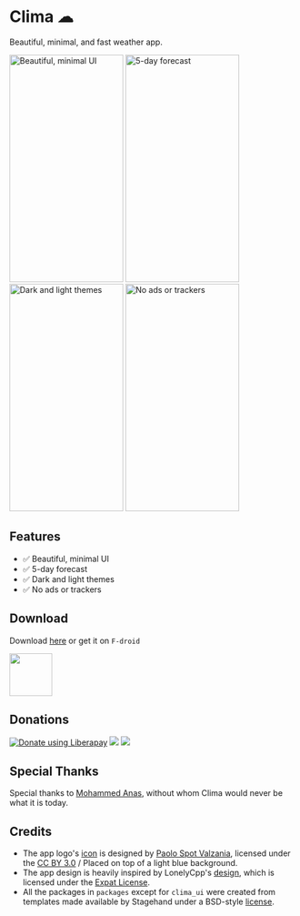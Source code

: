 # Clima ☁

Beautiful, minimal, and fast weather app.

<img src="./fastlane/metadata/android/en-US/images/phoneScreenshots/S01.png" alt="Beautiful, minimal UI" height="400" width="200"> <img src="./fastlane/metadata/android/en-US/images/phoneScreenshots/S02.png" alt="5-day forecast" height="400" width="200"> <img src="./fastlane/metadata/android/en-US/images/phoneScreenshots/S03.png" alt="Dark and light themes" height="400" width="200"> <img src="./fastlane/metadata/android/en-US/images/phoneScreenshots/S04.png" alt="No ads or trackers" height="400" width="200">

## Features

- :white_check_mark: Beautiful, minimal UI
- :white_check_mark: 5-day forecast
- :white_check_mark: Dark and light themes
- :white_check_mark: No ads or trackers

## Download

Download [here](https://github.com/PrestoSole/clima/releases) or get it on `F-droid`

<img src="https://fdroid.gitlab.io/artwork/badge/get-it-on.png" height="75">

## Donations

<noscript><a href="https://liberapay.com/lacerte/donate"> <img alt="Donate using Liberapay" src="https://liberapay.com/assets/widgets/donate.svg"></a> </noscript><img src="https://img.shields.io/liberapay/receives/lacerte.svg?logo=liberapay"> <img src="https://img.shields.io/liberapay/goal/lacerte.svg?logo=liberapay">

## Special Thanks

Special thanks to [Mohammed Anas](https://github.com/mhmdanas), without whom Clima would never be what it is today.

## Credits

* The app logo's [icon](https://www.iconfinder.com/iconsets/tiny-weather-1) is designed by [Paolo Spot Valzania](https://linktr.e/paolospotvalzania), licensed under the [CC BY 3.0](https://creativecommons.org/licenses/by/3.0/) / Placed on top of a light blue background.
* The app design is heavily inspired by LonelyCpp's [design](https://github.com/LonelyCpp/flutter_weather), which is licensed under the [Expat License](https://mit-license.org/).
* All the packages in `packages` except for `clima_ui` were created from templates made available by Stagehand under a BSD-style [license](https://github.com/dart-lang/stagehand/blob/master/LICENSE).
